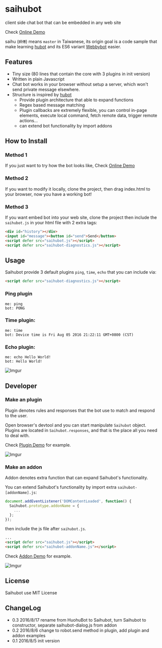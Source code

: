 # saihubot
client side chat bot that can be embedded in any web site

Check [Online Demo](https://gasolin.github.io/saihubot/)

saihu (`師傅`) means `master` in Taiwanese, its origin goal is a code sample that make learning [hubot]((https://github.com/github/hubot/)) and its ES6 variant [Webbybot](https://github.com/gasolin/webbybot/) easier.

## Features

* Tiny size (80 lines that contain the core with 3 plugins in init version)
* Written in plain Javascript
* Chat bot works in your browser without setup a server, which won't send private message elsewhere.
* Structure is inspired by [hubot](https://github.com/github/hubot/)
  * Provide plugin architecture that able to expand functions
  * Regex based message matching
  * Plugin callbacks are extremely flexible, you can control in-page elements, execute local command, fetch remote data, trigger remote actions...
  * can extend bot functionality by import addons

## How to Install

### Method 1

If you just want to try how the bot looks like, Check [Online Demo](https://gasolin.github.io/saihubot/)

### Method 2

If you want to modify it locally, clone the project, then drag index.html to your browser, now you have a working bot!

### Method 3

If you want embed bot into your web site, clone the project then include the `saihubot.js` in your html file with 2 extra tags:

```html
<div id="history"></div>
<input id="message"><button id="send">Send</button>
<script defer src="saihubot.js"></script>
<script defer src="saihubot-diagnostics.js"></script>
```

## Usage

Saihubot provide 3 default plugins `ping`, `time`, `echo` that you can include via:

```html
<script defer src="saihubot-diagnostics.js"></script>
```

### Ping plugin

```
me: ping
bot: PONG
```

### Time plugin:

```
me: time
bot: Device time is Fri Aug 05 2016 21:22:11 GMT+0800 (CST)
```

### Echo plugin:

```
me: echo Hello World!
bot: Hello World!
```

![Imgur](http://i.imgur.com/Ljjf0Fw.png)

## Developer

### Make an plugin

Plugin denotes rules and responses that the bot use to match and respond to the user.

Open browser's devtool and you can start manipulate `Saihubot` object.
Plugins are located in `Saihubot.responses`, and that is the place all you need to deal with.

Check [Plugin Demo](https://gasolin.github.io/saihubot/plugin) for example.

![Imgur](http://i.imgur.com/mbhTwf6.png)

### Make an addon

Addon denotes extra function that can expand Saihubot's functionality.

You can extend Saihubot's functionality by import extra `saihubot-[addonName].js`:

```js
document.addEventListener('DOMContentLoaded', function() {
  Saihubot.prototype.addonName = {
    ...
  };
});
```

then include the js file after `saihubot.js`.

```html
...
<script defer src="saihubot.js"></script>
<script defer src="saihubot-addonName.js"></script>
```

Check [Addon Demo](https://gasolin.github.io/saihubot/addon) for example.

![Imgur](http://i.imgur.com/qYCES6M.png)

## License

Saihubot use MIT License

## ChangeLog

* 0.3 2016/8/17 rename from HuohuBot to Saihubot, turn Saihubot to constructor, separate saihubot-dialog.js from addon
* 0.2 2016/8/6 change to robot.send method in plugin, add plugin and addon examples
* 0.1 2016/8/5 init version
